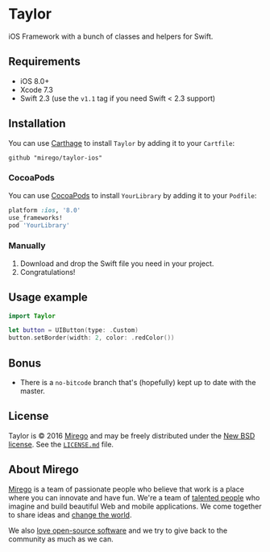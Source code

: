 # Taylor

iOS Framework with a bunch of classes and helpers for Swift. 

## Requirements

- iOS 8.0+
- Xcode 7.3
- Swift 2.3 (use the `v1.1` tag if you need Swift < 2.3 support)

## Installation

You can use [Carthage](github.com/carthage/carthage) to install `Taylor` by adding it to your `Cartfile`:

```
github "mirego/taylor-ios"
```

### CocoaPods
You can use [CocoaPods](http://cocoapods.org/) to install `YourLibrary` by adding it to your `Podfile`:

```ruby
platform :ios, '8.0'
use_frameworks!
pod 'YourLibrary'
```

### Manually

1. Download and drop the Swift file you need in your project.  
2. Congratulations!

## Usage example

```swift
import Taylor

let button = UIButton(type: .Custom)
button.setBorder(width: 2, color: .redColor())
```

## Bonus

* There is a `no-bitcode` branch that's (hopefully) kept up to date with the master.

## License

Taylor is © 2016 [Mirego](http://www.mirego.com) and may be freely
distributed under the [New BSD license](http://opensource.org/licenses/BSD-3-Clause).
See the [`LICENSE.md`](https://github.com/mirego/taylor-ios/blob/master/LICENSE.md) file.

## About Mirego

[Mirego](http://mirego.com) is a team of passionate people who believe that work is a place where you can innovate and have fun. We're a team of [talented people](http://life.mirego.com) who imagine and build beautiful Web and mobile applications. We come together to share ideas and [change the world](http://mirego.org).

We also [love open-source software](http://open.mirego.com) and we try to give back to the community as much as we can.
